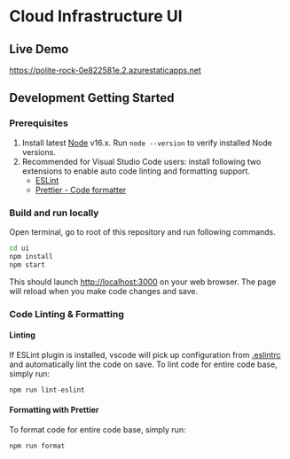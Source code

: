 # Cloud Infrastructure UI

## Live Demo

<https://polite-rock-0e822581e.2.azurestaticapps.net>

## Development Getting Started

### Prerequisites

1. Install latest [Node](https://nodejs.org/en/) v16.x. Run `node --version` to verify installed Node versions.
2. Recommended for Visual Studio Code users: install following two extensions to enable auto code linting and formatting support.
   - [ESLint](https://marketplace.visualstudio.com/items?itemName=dbaeumer.vscode-eslint)
   - [Prettier - Code formatter](https://marketplace.visualstudio.com/items?itemName=esbenp.prettier-vscode)

### Build and run locally

Open terminal, go to root of this repository and run following commands.

   ```bash
   cd ui
   npm install
   npm start
   ```

This should launch [http://localhost:3000](http://localhost:3000) on your web browser. The page will reload when you make code changes and save.

### Code Linting & Formatting

#### Linting

If ESLint plugin is installed, vscode will pick up configuration from [.eslintrc](.eslintrc) and automatically lint the code on save. To lint code for entire code base, simply run:

   ```bash
   npm run lint-eslint
   ```

#### Formatting with Prettier

To format code for entire code base, simply run:

   ```bash
   npm run format
   ```
